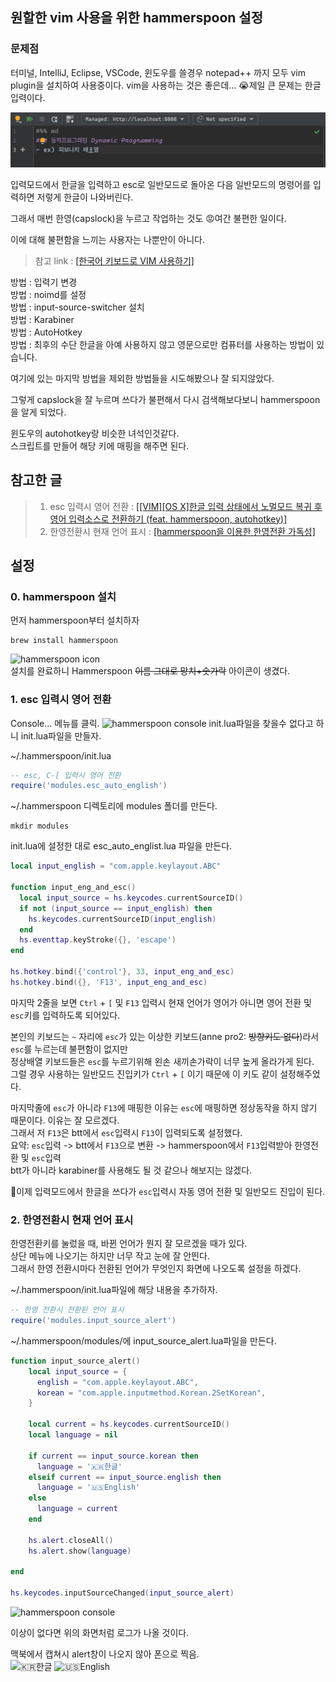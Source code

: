 ## 원할한 vim 사용을 위한 hammerspoon 설정
### 문제점
터미널, IntelliJ, Eclipse, VSCode, 윈도우를 쓸경우 notepad++ 까지
모두 vim plugin을 설치하여 사용중이다.
vim을 사용하는 것은 좋은데... 😭제일 큰 문제는 한글입력이다.

![problem](../images/hammerspoon/problem.png)

입력모드에서 한글을 입력하고 esc로 일반모드로 돌아온 다음 일반모드의 명령어를 입력하면 저렇게 한글이 나와버린다.

그래서 매번 한영(capslock)을 누르고 작업하는 것도 😡여간 불편한 일이다.

이에 대해 불편함을 느끼는 사용자는 나뿐만이 아니다.

> 참고 link : <a href="https://github.com/johngrib/simple_vim_guide/blob/master/md/with_korean.md" target="_blank">[한국어 키보드로 VIM 사용하기]</a>

방법 : 입력기 변경  
방법 : noimd를 설정  
방법 : input-source-switcher 설치  
방법 : Karabiner  
방법 : AutoHotkey   
방법 : 최후의 수단 한글을 아예 사용하지 않고 영문으로만 컴퓨터를 사용하는 방법이 있습니다.  

여기에 있는 마지막 방법을 제외한 방법들을 시도해봤으나 잘 되지않았다.

그렇게 capslock을 잘 누르며 쓰다가 불편해서 다시 검색해보다보니
hammerspoon을 알게 되었다.

윈도우의 autohotkey랑 비슷한 녀석인것같다.  
스크립트를 만들어 해당 키에 매핑을 해주면 된다.  

## 참고한 글

> 1. esc 입력시 영어 전환 : <a href="https://coldmater.tistory.com/177" target="_blank">[[VIM][OS X]한글 입력 상태에서 노멀모드 복귀 후 영어 입력소스로 전환하기 (feat. hammerspoon, autohotkey)]</a>
> 2. 한영전환시 현재 언어 표시 : <a href="https://velog.io/@riassuc/mac-hammerspoon" target="_blank">[hammerspoon을 이용한 한영전환 가독성]</a>


## 설정
### 0. hammerspoon 설치
먼저 hammerspoon부터 설치하자  
```shell
brew install hammerspoon
```
![hammerspoon icon](https://images.velog.io/images/jakepark/post/de1cadca-7dd1-4dbc-b3b5-df4160db23d3/Screen%20Shot%202021-06-03%20at%2010.58.33.png)  
설치를 완료하니 Hammerspoon ~~이름 그대로 망치+숫가락~~ 아이콘이 생겼다.

### 1. esc 입력시 영어 전환

Console... 메뉴를 클릭.
![hammerspoon console](https://images.velog.io/images/jakepark/post/bc757b27-c306-4e09-91bb-27e2a3d96670/Screen%20Shot%202021-06-03%20at%2011.00.44.png)
init.lua파일을 찾을수 없다고 하니 init.lua파일을 만들자.

~/.hammerspoon/init.lua
```lua
-- esc, C-[ 입력시 영어 전환
require('modules.esc_auto_english')
```

~/.hammerspoon 디렉토리에 modules 폴더를 만든다.  
```shell
mkdir modules
```
init.lua에 설정한 대로
esc_auto_englist.lua 파일을 만든다.
```lua
local input_english = "com.apple.keylayout.ABC"

function input_eng_and_esc()
  local input_source = hs.keycodes.currentSourceID()
  if not (input_source == input_english) then
    hs.keycodes.currentSourceID(input_english)
  end
  hs.eventtap.keyStroke({}, 'escape')
end

hs.hotkey.bind({'control'}, 33, input_eng_and_esc)
hs.hotkey.bind({}, 'F13', input_eng_and_esc)
```

마지막 2줄을 보면
`Ctrl` + `[` 및 `F13` 입력시 현재 언어가 영어가 아니면 영어 전환 및 `esc`키를 입력하도록 되어있다.

본인의 키보드는 `~` 자리에 `esc`가 있는 이상한 키보드(anne pro2: ~~방향키도 없다~~)라서 `esc`를 누르는데 불편함이 없지만  
정상배열 키보드들은 `esc`를 누르기위해 왼손 새끼손가락이 너무 높게 올라가게 된다.  
그럴 경우 사용하는 일반모드 진입키가 `Ctrl` + `[` 이기 때문에 이 키도 같이 설정해주었다.  

마지막줄에 `esc`가 아니라 `F13`에 매핑한 이유는 `esc`에 매핑하면 정상동작을 하지 않기 때문이다. 이유는 잘 모르겠다.  
그래서 저 `F13`은 btt에서 `esc`입력시 `F13`이 입력되도록 설정했다.  
요약: `esc`입력 -> btt에서 `F13`으로 변환 -> hammerspoon에서 `F13`입력받아 한영전환 및 `esc`입력  
btt가 아니라 karabiner를 사용해도 될 것 같으나 해보지는 않겠다.  

👏이제 입력모드에서 한글을 쓰다가 `esc`입력시 자동 영어 전환 및 일반모드 진입이 된다.  

### 2. 한영전환시 현재 언어 표시
한영전환키를 눌렀을 때, 바뀐 언어가 뭔지 잘 모르겠을 때가 있다.  
상단 메뉴에 나오기는 하지만 너무 작고 눈에 잘 안띈다.  
그래서 한영 전환시마다 전환된 언어가 무엇인지 화면에 나오도록 설정을 하겠다.  

~/.hammerspoon/init.lua파일에 해당 내용을 추가하자.  
```lua
-- 한영 전환시 전환된 언어 표시
require('modules.input_source_alert')
```  
~/.hammerspoon/modules/에 input_source_alert.lua파일을 만든다.  
```lua
function input_source_alert()
    local input_source = {
      english = "com.apple.keylayout.ABC",
      korean = "com.apple.inputmethod.Korean.2SetKorean",
    }

    local current = hs.keycodes.currentSourceID()
    local language = nil

    if current == input_source.korean then
      language = '🇰🇷한글'
    elseif current == input_source.english then
      language = '🇺🇸English'
    else
      language = current
    end

    hs.alert.closeAll()
    hs.alert.show(language)

end

hs.keycodes.inputSourceChanged(input_source_alert)
```

![hammerspoon console](https://images.velog.io/images/jakepark/post/82475204-906f-46bd-bdc7-da3446b64d0b/image.png)

이상이 없다면 위의 화면처럼 로그가 나올 것이다.


맥북에서 캡쳐시 alert창이 나오지 않아 폰으로 찍음.  
![🇰🇷한글](https://images.velog.io/images/jakepark/post/6b03b388-98f7-44fc-820f-089c11c14011/image.png)
![🇺🇸English](https://images.velog.io/images/jakepark/post/fa293604-8b87-4172-952b-d20c661c1a2d/image.png)